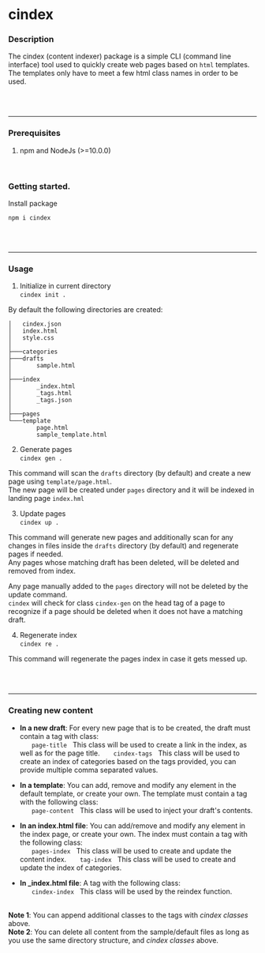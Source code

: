 # cindex

### Description
The cindex (content indexer) package is a simple CLI (command line interface) tool used to quickly create web pages based on `html` templates.
The templates only have to meet a few html class names in order to be used. 

&nbsp;\
&nbsp;

---

### Prerequisites
1. npm and NodeJs (>=10.0.0)

&nbsp;

### Getting started.
Install package
```
npm i cindex
```


&nbsp;\
&nbsp;

---

### Usage

1. Initialize in current directory\
```cindex init .```


By default the following directories are created:
```
│   cindex.json
│   index.html
│   style.css
│
├───categories
├───drafts
│       sample.html
│
├───index
│       _index.html
│       _tags.html
│       _tags.json
│
├───pages
└───template
        page.html
        sample_template.html
```

2. Generate pages\
```cindex gen .```

This command will scan the `drafts` directory (by default) and create a new page using `template/page.html`.\
The new page will be created under `pages` directory and it will be indexed in landing page `index.hml`

3. Update pages\
```cindex up .```

This command will generate new pages and additionally scan for any changes in files inside the `drafts` directory (by default) and regenerate pages if needed.\
Any pages whose matching draft has been deleted, will be deleted and removed from index.

Any page manually added to the `pages` directory will not be deleted by the update command.\
`cindex` will check for class `cindex-gen` on the head tag of a page to recognize if a page should be deleted when it does not have a matching draft.

4. Regenerate index\
```cindex re .```

This command will regenerate the pages index in case it gets messed up.

&nbsp;\
&nbsp;

---

### Creating new content

* **In a new draft**: For every new page that is to be created, the draft must contain a tag with class:\
&nbsp;&nbsp;&nbsp;&nbsp;&nbsp;&nbsp;`page-title` &nbsp; This class will be used to create a link in the index, as well as for the page title.
&nbsp;&nbsp;&nbsp;&nbsp;&nbsp;&nbsp;`cindex-tags` &nbsp; This class will be used to create an index of categories based on the tags provided, you can provide multiple comma separated values.

* **In a template**: You can add, remove and modify any element in the default template, or create your own. The template must contain a tag with the following class:\
&nbsp;&nbsp;&nbsp;&nbsp;&nbsp;&nbsp;`page-content` &nbsp; This class will be used to inject your draft's contents.

* **In an index.html file**: You can add/remove and modify any element in the index page, or create your own. The index must contain a tag with the following class:\
&nbsp;&nbsp;&nbsp;&nbsp;&nbsp;&nbsp;`pages-index` &nbsp; This class will be used to create and update the content index.
&nbsp;&nbsp;&nbsp;&nbsp;&nbsp;&nbsp;`tag-index` &nbsp; This class will be used to create and update the index of categories.

* **In _index.html file**: A tag with the following class:\
&nbsp;&nbsp;&nbsp;&nbsp;&nbsp;&nbsp;`cindex-index` &nbsp; This class will be used by the reindex function.

&nbsp;\
**Note 1**: You can append additional classes to the tags with *cindex classes* above.
&nbsp;\
**Note 2**: You can delete all content from the sample/default files as long as you use the same directory structure, and *cindex classes* above.

&nbsp;\
&nbsp;